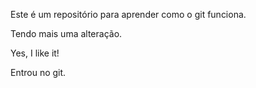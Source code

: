 Este é um repositório para aprender como o git funciona.

Tendo mais uma alteração.

Yes, I like it!

Entrou no git.
